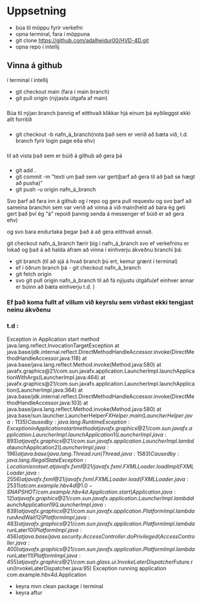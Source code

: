 # Uppsetning
- búa til möppu fyrir verkefni
- opna terminal, fara í möppuna 
- git clone https://github.com/adalheidur00/HVD-4D.git
- opna repo í intellij

## Vinna á github
í terminal í intellij
- git checkout main (fara í main branch)
- git pull origin (nýjasta útgafa af main)
###
Búa til nýjan branch þannig ef eitthvað klikkar hjá einum þá eyðileggst ekki allt forritið
###
- git checkout -b nafn_á_branch(nota það sem er verið að bæta við, t.d. branch fyrir login page eða ehv)
###
til að vista það sem er búið á github að gera þá
###

- git add . 
- git commit -m "texti um það sem var gert(þarf að gera til að það se hægt að pusha)"
- git push -u origin nafn_á_branch

Svo þarf að fara inn á github og í repo og gera pull requestu 
og svo þarf að sameina branchin sem var verið að vinna á við main(held að bara ég geti gert það því ég "á" repoið þannig senda á messenger ef búið er að gera ehv)

og svo bara endurtaka þegar það á að gera eitthvað annað.

git checkout nafn_á_branch færir þig í nafn_á_branch svo ef verkefninu er lokað og það á að halda áfram að vinna í einhverju ákveðnu branchi þá:

- git branch (til að sjá á hvað branch þú ert, kemur grænt í terminal)
- ef í öðrum branch þá - git checkout nafn_á_branch
- git fetch origin
- svo git pull origin nafn_á_branch til að fá nýjustu útgáfu(ef einhver annar er búinn að bæta einhverju t.d. )

### Ef það koma fullt af villum við keyrslu sem virðast ekki tengjast neinu ákvðenu
### t.d :
Exception in Application start method
java.lang.reflect.InvocationTargetException
at java.base/jdk.internal.reflect.DirectMethodHandleAccessor.invoke(DirectMethodHandleAccessor.java:118)
at java.base/java.lang.reflect.Method.invoke(Method.java:580)
at javafx.graphics@21/com.sun.javafx.application.LauncherImpl.launchApplicationWithArgs(LauncherImpl.java:464)
at javafx.graphics@21/com.sun.javafx.application.LauncherImpl.launchApplication(LauncherImpl.java:364)
at java.base/jdk.internal.reflect.DirectMethodHandleAccessor.invoke(DirectMethodHandleAccessor.java:103)
at java.base/java.lang.reflect.Method.invoke(Method.java:580)
at java.base/sun.launcher.LauncherHelper$FXHelper.main(LauncherHelper.java:1135)
Caused by: java.lang.RuntimeException: Exception in Application start method
at javafx.graphics@21/com.sun.javafx.application.LauncherImpl.launchApplication1(LauncherImpl.java:893)
at javafx.graphics@21/com.sun.javafx.application.LauncherImpl.lambda$launchApplication$2(LauncherImpl.java:196)
at java.base/java.lang.Thread.run(Thread.java:1583)
Caused by: java.lang.IllegalStateException: Location is not set.
at javafx.fxml@21/javafx.fxml.FXMLLoader.loadImpl(FXMLLoader.java:2556)
at javafx.fxml@21/javafx.fxml.FXMLLoader.load(FXMLLoader.java:2531)
at com.example.hbv4d@1.0-SNAPSHOT/com.example.hbv4d.Application.start(Application.java:12)
at javafx.graphics@21/com.sun.javafx.application.LauncherImpl.lambda$launchApplication1$9(LauncherImpl.java:839)
at javafx.graphics@21/com.sun.javafx.application.PlatformImpl.lambda$runAndWait$12(PlatformImpl.java:483)
at javafx.graphics@21/com.sun.javafx.application.PlatformImpl.lambda$runLater$10(PlatformImpl.java:456)
at java.base/java.security.AccessController.doPrivileged(AccessController.java:400)
at javafx.graphics@21/com.sun.javafx.application.PlatformImpl.lambda$runLater$11(PlatformImpl.java:455)
at javafx.graphics@21/com.sun.glass.ui.InvokeLaterDispatcher$Future.run(InvokeLaterDispatcher.java:95)
Exception running application com.example.hbv4d.Application

- keyra mvn clean package í terminal 
- keyra aftur
